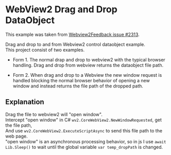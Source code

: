 # WebView2 Drag and Drop DataObject

This example was taken from [Webview2Feedback issue #2313](https://github.com/MicrosoftEdge/WebView2Feedback/issues/2313).

Drag and drop to and from Webview2 control dataobject example.  
This project consist of two examples.

- Form 1. The normal drap and drop to webview2 with the typical browser handling. Drag and drop from webview returns the dataobject file path.
  
- Form 2. When drag and drop to a Webview the new window request is handled blocking the normal browser behavior of opening a new window and instead returns the file path of the dropped path.
  

## Explanation

Drag the file to webview2 will "open window".  
Intercept "open window" in C# `wv2.CoreWebView2.NewWindowRequested`, get the file path,  
And use `wv2.CoreWebView2.ExecuteScriptAsync` to send this file path to the web page.  
"open window" is an asynchronous processing behavior, so in js I use `await Lib.Sleep()` to wait until the global variable `var temp_dropPath` is changed.
